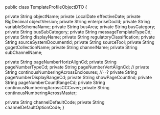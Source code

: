 public class TemplateProfileObjectDTO {

private String objectName;
private LocalDate effectiveDate;
private BigDecimal objectVersion;
private String enterpriseDocId;
private String variableSchemaName;
private String busArea;
private String busCategory;
private String busSubCategory;
private String messageTemplateTypeCd;
private String displayName;
private String regulatoryClassification;
private String sourceSystemDocumentId;
private String sourceTool;
private String gogetCollectionName;
private String channelName;
private String subChannelName;

private String pageNumberHorizAlignCd;
private String pageNumberTypeCd;
private String pageNumberVertAlignCd;
// private String continousNumberingAcrossEnclosures; //--? private String pageNumberDisplayRangeCd; private String showPageCountInd; private String pageNumberCountRangeCd; private String continousNumberingAcrossCCCover; private String continousNumberingAcrossMaster;

private String channelDefaultCode;
private String channelDefaultOptionCode;
}
